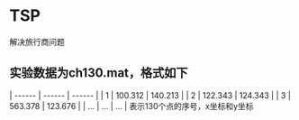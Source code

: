 # TSP
解决旅行商问题

## 实验数据为ch130.mat，格式如下
| ------ | ------ | ------ |
| 1 | 100.312 | 140.213 |
| 2 | 122.343 | 124.343 |
| 3 | 563.378 | 123.676 |
| ... | ... | ... |
表示130个点的序号，x坐标和y坐标
